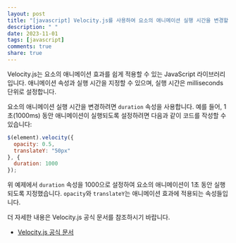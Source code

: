```yaml
---
layout: post
title: "[javascript] Velocity.js를 사용하여 요소의 애니메이션 실행 시간을 변경할 수 있나요?"
description: " "
date: 2023-11-01
tags: [javascript]
comments: true
share: true
---
```


Velocity.js는 요소의 애니메이션 효과를 쉽게 적용할 수 있는 JavaScript 라이브러리입니다. 애니메이션 속성과 실행 시간을 지정할 수 있으며, 실행 시간은 milliseconds 단위로 설정합니다.

요소의 애니메이션 실행 시간을 변경하려면 `duration` 속성을 사용합니다. 예를 들어, 1초(1000ms) 동안 애니메이션이 실행되도록 설정하려면 다음과 같이 코드를 작성할 수 있습니다:

```javascript
$(element).velocity({
  opacity: 0.5,
  translateY: "50px"
}, {
  duration: 1000
});
```

위 예제에서 `duration` 속성을 1000으로 설정하여 요소의 애니메이션이 1초 동안 실행되도록 지정했습니다. `opacity`와 `translateY`는 애니메이션 효과에 적용되는 속성들입니다.

더 자세한 내용은 Velocity.js 공식 문서를 참조하시기 바랍니다. 

- [Velocity.js 공식 문서](http://velocityjs.org/)